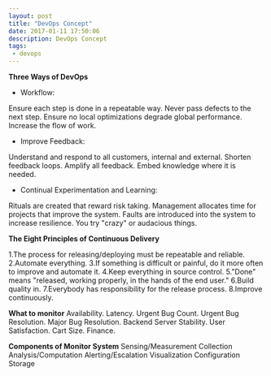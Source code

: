 ```yaml
---
layout: post
title: "DevOps Concept"
date: 2017-01-11 17:50:06
description: DevOps Concept
tags: 
 - devops
---
```


**Three Ways of DevOps**

 - Workflow:

Ensure each step is done in a repeatable way.
Never pass defects to the next step.
Ensure no local optimizations degrade global performance.
Increase the flow of work.

 - Improve Feedback:

Understand and respond to all customers, internal and external.
Shorten feedback loops.
Amplify all feedback.
Embed knowledge where it is needed.

 - Continual Experimentation and Learning:

Rituals are created that reward risk taking.
Management allocates time for projects that improve the system.
Faults are introduced into the system to increase resilience.
You try "crazy" or audacious things.


**The Eight Principles of Continuous Delivery**

1.The process for releasing/deploying must be repeatable and reliable.
2.Automate everything.
3.If something is difficult or painful, do it more often to improve and automate it.
4.Keep everything in source control.
5."Done" means "released, working properly, in the hands of the end user."
6.Build quality in.
7.Everybody has responsibility for the release process.
8.Improve continuously.

**What to monitor**
Availability.
Latency.
Urgent Bug Count.
Urgent Bug Resolution.
Major Bug Resolution.
Backend Server Stability.
User Satisfaction.
Cart Size.
Finance.

**Components of Monitor System**
Sensing/Measurement
Collection
Analysis/Computation
Alerting/Escalation
Visualization
Configuration
Storage
